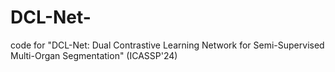 # DCL-Net-
code for "DCL-Net: Dual Contrastive Learning Network for Semi-Supervised Multi-Organ Segmentation" (ICASSP'24)
